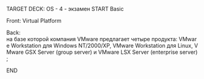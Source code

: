 TARGET DECK: OS - 4 - экзамен
START
Basic

Front: Virtual Platform  

Back: на базе которой компания VMware предлагает четыре продукта: VMware Workstation для Windows NT/2000/XP, VMware Workstation для Linux, VMware GSX Server (group server) и VMware LSX Server (enterprise server);
<!--ID: 1663488761032-->
END 